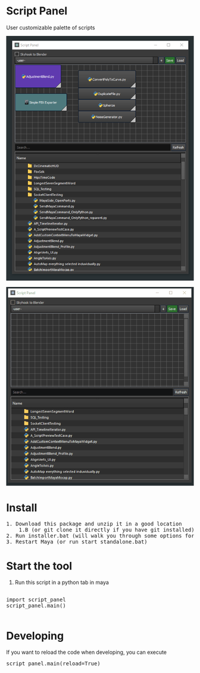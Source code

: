 # Script Panel
User customizable palette of scripts

![tool header image](docs/header_image.png)

![tool header image](docs/example_use.gif)


# Install

<pre>
1. Download this package and unzip it in a good location 
    1.B (or git clone it directly if you have git installed)
2. Run installer.bat (will walk you through some options for install)
3. Restart Maya (or run start_standalone.bat)
</pre>

# Start the tool
1. Run this script in a python tab in maya

<pre>

import script_panel
script_panel.main()

</pre>

# Developing
If you want to reload the code when developing, you can execute
<pre>script_panel.main(reload=True)</pre>


